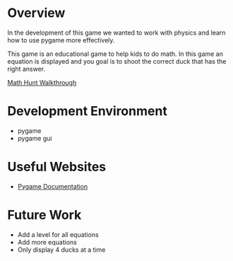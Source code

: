 # Overview

In the development of this game we wanted to work with physics and learn how to use pygame more effectively. 

This game is an educational game to help kids to do math. In this game an equation is displayed and you goal is to shoot the correct duck that has the right answer.

[Math Hunt Walkthrough](http://youtube.link.goes.here)

# Development Environment

- pygame
- pygame gui

# Useful Websites

* [Pygame Documentation](https://www.pygame.org/docs/)

# Future Work

* Add a level for all equations
* Add more equations
* Only display 4 ducks at a time